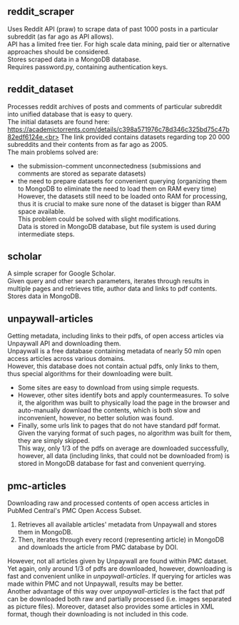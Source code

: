 ## reddit_scraper
Uses Reddit API (praw) to scrape data of past 1000 posts in a particular subreddit (as far ago as API allows).<br>
API has a limited free tier. For high scale data mining, paid tier or alternative approaches should be considered.<br>
Stores scraped data in a MongoDB database.<br>
Requires password.py, containing authentication keys.<br>
## reddit_dataset
Processes reddit archives of posts and comments of particular subreddit into unified database that is easy to query.<br>
The initial datasets are found here: https://academictorrents.com/details/c398a571976c78d346c325bd75c47b82edf6124e.<br>
The link provided contains datasets regarding top 20 000 subreddits and their contents from as far ago as 2005.<br>
The main problems solved are:
* the submission-comment unconnectedness (submissions and comments are stored as separate datasets)
* the need to prepare datasets for convenient querying (organizing them to MongoDB to eliminate the need to load them on RAM every time)<br>
However, the datasets still need to be loaded onto RAM for processing, thus it is crucial to make sure none of the dataset is bigger than RAM space available.<br>
This problem could be solved with slight modifications.<br>
Data is stored in MongoDB database, but file system is used during intermediate steps.<br>
## scholar
A simple scraper for Google Scholar. <br>
Given query and other search parameters, iterates through results in multiple pages and retrieves title, author data and links to pdf contents.<br>
Stores data in MongoDB.<br>
## unpaywall-articles
Getting metadata, including links to their pdfs, of open access articles via Unpaywall API and downloading them.<br>
Unpaywall is a free database containing metadata of nearly 50 mln open access articles across various domains.<br>
However, this database does not contain actual pdfs, only links to them, thus special algorithms for their downloading were built.<br>
* Some sites are easy to download from using simple requests.
* However, other sites identify bots and apply countermeasures. To solve it, the algorithm was built to physically load the page in the browser and auto-manually download the contents, which is both slow and inconvenient, however, no better solution was found.
* Finally, some urls link to pages that do not have standard pdf format. Given the varying format of such pages, no algorithm was built for them, they are simply skipped.<br>
This way, only 1/3 of the pdfs on average are downloaded successfully, however, all data (including links, that could not be downloaded from) is stored in MongoDB database for fast and convenient querrying.
## pmc-articles
Downloading raw and processed contents of open access articles in PubMed Central's PMC Open Access Subset.<br>
1. Retrieves all available articles' metadata from Unpaywall and stores them in MongoDB.
2. Then, iterates through every record (representing article) in MongoDB and downloads the article from PMC database by DOI.<br>

However, not all articles given by Unpaywall are found within PMC dataset. Yet again, only around 1/3 of pdfs are downloaded, however, downloading is fast and convenient unlike in *unpaywall-articles*. If querying for articles was made within PMC and not Unpaywall, results may be better.<br>
Another advantage of this way over *unpaywall-articles* is the fact that pdf can be downloaded both raw and partially processed (i.e. images separated as picture files). Moreover, dataset also provides some articles in XML format, though their downloading is not included in this code.<br>
